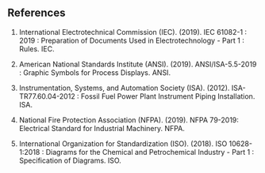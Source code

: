 ## References

1. International Electrotechnical Commission (IEC). (2019). IEC 61082-1 : 2019 : Preparation of Documents Used in Electrotechnology - Part 1 : Rules. IEC.

2. American National Standards Institute (ANSI). (2019). ANSI/ISA-5.5-2019 : Graphic Symbols for Process Displays. ANSI.

3. Instrumentation, Systems, and Automation Society (ISA). (2012). ISA-TR77.60.04-2012 : Fossil Fuel Power Plant Instrument Piping Installation. ISA.

4. National Fire Protection Association (NFPA). (2019). NFPA 79-2019: Electrical Standard for Industrial Machinery. NFPA.

5. International Organization for Standardization (ISO). (2018). ISO 10628-1:2018 : Diagrams for the Chemical and Petrochemical Industry - Part 1 : Specification of Diagrams. ISO.
